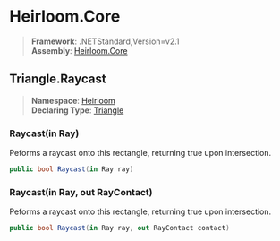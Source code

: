 # Heirloom.Core

> **Framework**: .NETStandard,Version=v2.1  
> **Assembly**: [Heirloom.Core][0]  

## Triangle.Raycast

> **Namespace**: [Heirloom][0]  
> **Declaring Type**: [Triangle][1]  

### Raycast(in Ray)

Peforms a raycast onto this rectangle, returning true upon intersection.

```cs
public bool Raycast(in Ray ray)
```

### Raycast(in Ray, out RayContact)

Peforms a raycast onto this rectangle, returning true upon intersection.

```cs
public bool Raycast(in Ray ray, out RayContact contact)
```

[0]: ../../../Heirloom.Core.md
[1]: ../Triangle.md
